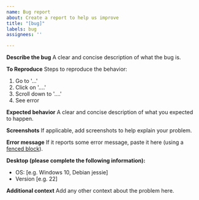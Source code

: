 ```yaml
---
name: Bug report
about: Create a report to help us improve
title: "[bug]"
labels: bug
assignees: ''

---
```


**Describe the bug**
A clear and concise description of what the bug is.

**To Reproduce**
Steps to reproduce the behavior:
1. Go to '...'
2. Click on '....'
3. Scroll down to '....'
4. See error

**Expected behavior**
A clear and concise description of what you expected to happen.

**Screenshots**
If applicable, add screenshots to help explain your problem.

**Error message**
If it reports some error message, paste it here (using a [fenced block](https://help.github.com/articles/creating-and-highlighting-code-blocks/)).

**Desktop (please complete the following information):**
 - OS: [e.g. Windows 10, Debian jessie]
 - Version [e.g. 22]

**Additional context**
Add any other context about the problem here.
